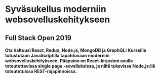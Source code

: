 # Syväsukellus moderniin websovelluskehitykseen

## Full Stack Open 2019

#### Ota haltuusi React, Redux, Node.js, MongoDB ja GraphQL! Kurssilla tutustutaan JavaScriptilla tapahtuvaan moderniin websovelluskehitykseen. Pääpaino on React-kirjaston avulla toteutettavissa single page -sovelluksissa, ja niitä tukevissa Node.js:llä toteutetuissa REST-rajapinnoissa.
